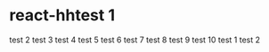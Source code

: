 # react-hhtest 1 
test 2 
test 3 
test 4 
test 5 
test 6 
test 7 
test 8 
test 9 
test 10 
test 1 
test 2 

